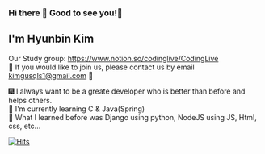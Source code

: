 ### Hi there 👋 Good to see you!🤗
## I'm Hyunbin Kim

Our Study group: https://www.notion.so/codinglive/CodingLive
<br/>🤗 If you would like to join us, please contact us by email kimgusqls1@gmail.com 🤗

🎆 I always want to be a greate developer who is better than before and helps others.
</br>
🐳 I'm currently learning C & Java(Spring)
</br>
🐓 What I learned before was Django using python, NodeJS using JS, Html, css, etc...


[![Hits](https://hits.seeyoufarm.com/api/count/incr/badge.svg?url=https%3A%2F%2Fgithub.com%2Fhyunbin1&count_bg=%2332DD14&title_bg=%238994ED&icon=staffbase.svg&icon_color=%23000000&title=Hi+there%21&edge_flat=false)](https://hits.seeyoufarm.com)


  
  
  <!--
**hyunbin1/hyunbin1** is a ✨ _special_ ✨ repository because its `README.md` (this file) appears on your GitHub profile.

Here are some ideas to get you started:

- 🔭 I’m currently working on ...
- 🌱 I’m currently learning ...
- 👯 I’m looking to collaborate on ...
- 🤔 I’m looking for help with ...
- 💬 Ask me about ...
- 📫 How to reach me: ...
- 😄 Pronouns: ...
- ⚡ Fun fact: ...
-->
